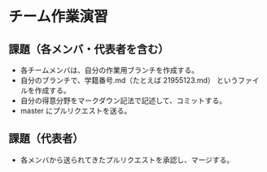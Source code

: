 # チーム作業演習

## 課題（各メンバ・代表者を含む）
* 各チームメンバは、自分の作業用ブランチを作成する。
* 自分のブランチで、学籍番号.md（たとえば 21955123.md） というファイルを作成する。
* 自分の得意分野をマークダウン記法で記述して、コミットする。
* master にプルリクエストを送る。

## 課題（代表者）
* 各メンバから送られてきたプルリクエストを承認し、マージする。


